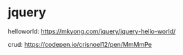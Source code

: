 # jquery


helloworld: https://mkyong.com/jquery/jquery-hello-world/

crud: https://codepen.io/crisnoel12/pen/MmMmPe
